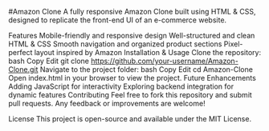 #Amazon Clone
A fully responsive Amazon Clone built using HTML & CSS, designed to replicate the front-end UI of an e-commerce website.

Features
Mobile-friendly and responsive design
Well-structured and clean HTML & CSS
Smooth navigation and organized product sections
Pixel-perfect layout inspired by Amazon
Installation & Usage
Clone the repository:
bash
Copy
Edit
git clone https://github.com/your-username/Amazon-Clone.git
Navigate to the project folder:
bash
Copy
Edit
cd Amazon-Clone
Open index.html in your browser to view the project.
Future Enhancements
Adding JavaScript for interactivity
Exploring backend integration for dynamic features
Contributing
Feel free to fork this repository and submit pull requests. Any feedback or improvements are welcome!

License
This project is open-source and available under the MIT License.

